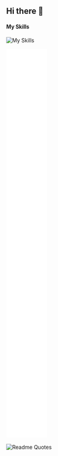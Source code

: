 ## Hi there 👋
#### My Skills
![My Skills](https://go-skill-icons.vercel.app/api/icons?i=cpp,python,java,javascript,qt,electron,nodejs,flask,fastapi,vuejs,react,angular,svelte,flutter,sqlite,mysql,dynamodb,kafka,docker,kubernetes,windows,apple,linux,aws,azure,gcp,git,visualstudio,clion,eclipse,vim,jira,jenkins,gitlab,grafana,chatgpt,gemini,langchain&perline=8&titles=true)

<!-- --- -->

<!--https://github.com/lowlighter/metrics/blob/master/.github/readme/partials/documentation/setup/action.md-->
![Metrics](/github-metrics.svg)

<!-- --- -->

![Readme Quotes](https://quotes-github-readme.vercel.app/api?type=vertical&theme=nord&border=lime)

<!--
**yuxiaoli/yuxiaoli** is a ✨ _special_ ✨ repository because its `README.md` (this file) appears on your GitHub profile.

Here are some ideas to get you started:

- 🔭 I’m currently working on ...
- 🌱 I’m currently learning ...
- 👯 I’m looking to collaborate on ...
- 🤔 I’m looking for help with ...
- 💬 Ask me about ...
- 📫 How to reach me: ...
- 😄 Pronouns: ...
- ⚡ Fun fact: ...
-->
